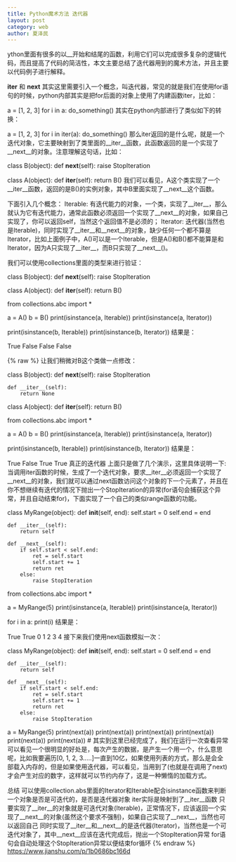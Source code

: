 ```yaml
---
title: Python魔术方法 迭代器
layout: post
category: web
author: 夏泽民
---
```

ython里面有很多的以__开始和结尾的函数，利用它们可以完成很多复杂的逻辑代码，而且提高了代码的简洁性，本文主要总结了迭代器用到的魔术方法，并且主要以代码例子进行解释。

__iter__ 和 __next__
其实这里需要引入一个概念，叫迭代器，常见的就是我们在使用for语句的时候，python内部其实是把for后面的对象上使用了内建函数iter，比如：

a = [1, 2, 3]
for i in a:
    do_something()
其实在python内部进行了类似如下的转换：

a = [1, 2, 3]
for i in iter(a):
    do_something()
那么iter返回的是什么呢，就是一个迭代对象，它主要映射到了类里面的__iter__函数，此函数返回的是一个实现了__next__的对象。注意理解这句话，比如：

class B(object):
    def __next__(self):
        raise StopIteration

class A(object):
    def __iter__(self):
        return B()
我们可以看见，A这个类实现了一个__iter__函数，返回的是B()的实例对象，其中B里面实现了__next__这个函数。

下面引入几个概念：
Iterable: 有迭代能力的对象，一个类，实现了__iter__，那么就认为它有迭代能力，通常此函数必须返回一个实现了__next__的对象，如果自己实现了，你可以返回self，当然这个返回值不是必须的；
Iterator: 迭代器(当然也是Iterable)，同时实现了__iter__和__next__的对象，缺少任何一个都不算是Iterator，比如上面例子中，A()可以是一个Iterable，但是A()和B()都不能算是和Iterator，因为A只实现了__iter__，而B只实现了__next__()。

我们可以使用collections里面的类型来进行验证：

class B(object):
    def __next__(self):
        raise StopIteration

class A(object):
    def __iter__(self):
        return B()


from collections.abc import *

a = A()
b = B()
print(isinstance(a, Iterable))
print(isinstance(a, Iterator))

print(isinstance(b, Iterable))
print(isinstance(b, Iterator))
结果是：


True
False
False
False
<!-- more -->
{% raw %}
让我们稍微对B这个类做一点修改：

class B(object):
    def __next__(self):
        raise StopIteration

    def __iter__(self):
        return None

class A(object):
    def __iter__(self):
        return B()


from collections.abc import *

a = A()
b = B()
print(isinstance(a, Iterable))
print(isinstance(a, Iterator))

print(isinstance(b, Iterable))
print(isinstance(b, Iterator))
结果是：

True
False
True
True
真正的迭代器
上面只是做了几个演示，这里具体说明一下:
当调用iter函数的时候，生成了一个迭代对象，要求__iter__必须返回一个实现了__next__的对象，我们就可以通过next函数访问这个对象的下一个元素了，并且在你不想继续有迭代的情况下抛出一个StopIteration的异常(for语句会捕获这个异常，并且自动结束for)，下面实现了一个自己的类似range函数的功能。

class MyRange(object):
    def __init__(self, end):
        self.start = 0
        self.end = end

    def __iter__(self):
        return self

    def __next__(self):
        if self.start < self.end:
            ret = self.start
            self.start += 1
            return ret
        else:
            raise StopIteration

from collections.abc import *

a = MyRange(5)
print(isinstance(a, Iterable))
print(isinstance(a, Iterator))

for i in a:
    print(i)
结果是：

True
True
0
1
2
3
4
接下来我们使用next函数模拟一次：

class MyRange(object):
    def __init__(self, end):
        self.start = 0
        self.end = end

    def __iter__(self):
        return self

    def __next__(self):
        if self.start < self.end:
            ret = self.start
            self.start += 1
            return ret
        else:
            raise StopIteration

a = MyRange(5)
print(next(a))
print(next(a))
print(next(a))
print(next(a))
print(next(a))
print(next(a)) # 其实到这里已经完成了，我们在运行一次查看异常
可以看见一个很明显的好处是，每次产生的数据，是产生一个用一个，什么意思呢，比如我要遍历[0, 1, 2, 3.....]一直到10亿，如果使用列表的方式，那么是会全部载入内存的，但是如果使用迭代器，可以看见，当用到了(也就是在调用了next)才会产生对应的数字，这样就可以节约内存了，这是一种懒惰的加载方式。

总结
可以使用collection.abs里面的Iterator和Iterable配合isinstance函数来判断一个对象是否是可迭代的，是否是迭代器对象
iter实际是映射到了__iter__函数
只要实现了__iter__的对象就是可迭代对象(Iterable)，正常情况下，应该返回一个实现了__next__的对象(虽然这个要求不强制)，如果自己实现了__next__，当然也可以返回自己
同时实现了__iter__和__next__的是迭代器(Iterator)，当然也是一个可迭代对象了，其中__next__应该在迭代完成后，抛出一个StopIteration异常
for语句会自动处理这个StopIteration异常以便结束for循环
{% endraw %}
https://www.jianshu.com/p/1b0686bc166d
